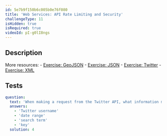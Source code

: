 ```yaml
---
id: 5e7b9f150b6c005b0e76f080
title: 'Web Services: API Rate Limiting and Security'
challengeType: 11
isHidden: true
isRequired: true
videoId: pI-g0lI8ngs
---
```


## Description
<section id='description'>
More resources:
- <a href="https://www.youtube.com/watch?v=TJGJN0T8tak" target='_blank'>Exercise: GeoJSON</a>
- <a href="https://www.youtube.com/watch?v=vTmw5RtfGMY" target='_blank'>Exercise: JSON</a>
- <a href="https://www.youtube.com/watch?v=2c7YwhvpCro" target='_blank'>Exercise: Twitter</a>
- <a href="https://www.youtube.com/watch?v=AopYOlDa-vY" target='_blank'>Exercise: XML</a>
</section>

## Tests
<section id='tests'>

```yml
question:
  text: 'When making a request from the Twitter API, what information must always be sent with the request?'
  answers:
    - 'Twitter username'
    - 'date range'
    - 'search term'
    - 'key'
  solution: 4
```

</section>
